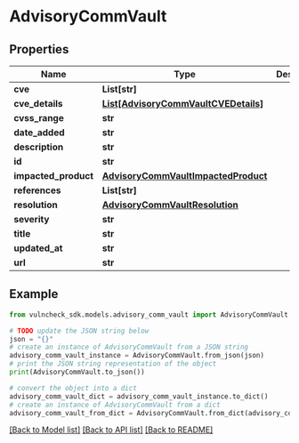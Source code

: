 # AdvisoryCommVault


## Properties

Name | Type | Description | Notes
------------ | ------------- | ------------- | -------------
**cve** | **List[str]** |  | [optional] 
**cve_details** | [**List[AdvisoryCommVaultCVEDetails]**](AdvisoryCommVaultCVEDetails.md) |  | [optional] 
**cvss_range** | **str** |  | [optional] 
**date_added** | **str** |  | [optional] 
**description** | **str** |  | [optional] 
**id** | **str** |  | [optional] 
**impacted_product** | [**AdvisoryCommVaultImpactedProduct**](AdvisoryCommVaultImpactedProduct.md) |  | [optional] 
**references** | **List[str]** |  | [optional] 
**resolution** | [**AdvisoryCommVaultResolution**](AdvisoryCommVaultResolution.md) |  | [optional] 
**severity** | **str** |  | [optional] 
**title** | **str** |  | [optional] 
**updated_at** | **str** |  | [optional] 
**url** | **str** |  | [optional] 

## Example

```python
from vulncheck_sdk.models.advisory_comm_vault import AdvisoryCommVault

# TODO update the JSON string below
json = "{}"
# create an instance of AdvisoryCommVault from a JSON string
advisory_comm_vault_instance = AdvisoryCommVault.from_json(json)
# print the JSON string representation of the object
print(AdvisoryCommVault.to_json())

# convert the object into a dict
advisory_comm_vault_dict = advisory_comm_vault_instance.to_dict()
# create an instance of AdvisoryCommVault from a dict
advisory_comm_vault_from_dict = AdvisoryCommVault.from_dict(advisory_comm_vault_dict)
```
[[Back to Model list]](../README.md#documentation-for-models) [[Back to API list]](../README.md#documentation-for-api-endpoints) [[Back to README]](../README.md)


